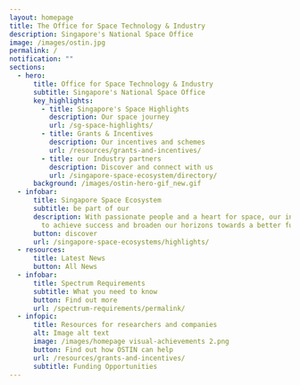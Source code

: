 ```yaml
---
layout: homepage
title: The Office for Space Technology & Industry
description: Singapore's National Space Office
image: /images/ostin.jpg
permalink: /
notification: ""
sections:
  - hero:
      title: Office for Space Technology & Industry
      subtitle: Singapore's National Space Office
      key_highlights:
        - title: Singapore's Space Highlights
          description: Our space journey
          url: /sg-space-highlights/
        - title: Grants & Incentives
          description: Our incentives and schemes
          url: /resources/grants-and-incentives/
        - title: our Industry partners
          description: Discover and connect with us
          url: /singapore-space-ecosystem/directory/
      background: /images/ostin-hero-gif_new.gif
  - infobar:
      title: Singapore Space Ecosystem
      subtitle: be part of our
      description: With passionate people and a heart for space, our industry strives
        to achieve success and broaden our horizons towards a better future.
      button: discover
      url: /singapore-space-ecosystems/highlights/
  - resources:
      title: Latest News
      button: All News
  - infobar:
      title: Spectrum Requirements
      subtitle: What you need to know
      button: Find out more
      url: /spectrum-requirements/permalink/
  - infopic:
      title: Resources for researchers and companies
      alt: Image alt text
      image: /images/homepage visual-achievements 2.png
      button: Find out how OSTIN can help
      url: /resources/grants-and-incentives/
      subtitle: Funding Opportunities
---
```

